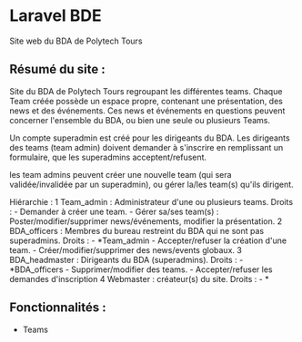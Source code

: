 # Laravel BDE

Site web du BDA de Polytech Tours

## Résumé du site :
Site du BDA de Polytech Tours regroupant les différentes teams.
Chaque Team créée possède un espace propre, contenant une présentation, des news et des événements.
Ces news et événements en questions peuvent concerner l'ensemble du BDA, ou bien une seule ou plusieurs Teams. 

Un compte superadmin est créé pour les dirigeants du BDA. Les dirigeants des teams (team admin) doivent demander à s'inscrire en remplissant un formulaire, que les superadmins acceptent/refusent.

les team admins peuvent créer une nouvelle team (qui sera validée/invalidée par un superadmin), ou gérer la/les team(s) qu'ils dirigent.

Hiérarchie : 
	1	Team_admin : Administrateur d'une ou plusieurs teams.
		Droits : 
			- Demander à créer une team.
			- Gérer sa/ses team(s) : Poster/modifier/supprimer news/événements, modifier la présentation.
	2	BDA_officers : Membres du bureau restreint du BDA qui ne sont pas superadmins.
		Droits : 
			- *Team_admin
			- Accepter/refuser la création d'une team.
			- Créer/modifier/supprimer des news/events globaux.
	3	BDA_headmaster : Dirigeants du BDA (superadmins).
		Droits : 
			- *BDA_officers
			- Supprimer/modifier des teams.
			- Accepter/refuser les demandes d'inscription
	4	Webmaster : créateur(s) du site.
		Droits : 
			- *
## Fonctionnalités :

- Teams 